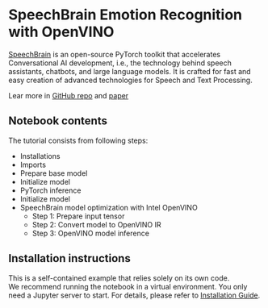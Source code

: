 # SpeechBrain Emotion Recognition with OpenVINO

[SpeechBrain](https://github.com/speechbrain/speechbrain) is an open-source PyTorch toolkit that accelerates Conversational AI development, i.e., the technology behind speech assistants, chatbots, and large language models. It is crafted for fast and easy creation of advanced technologies for Speech and Text Processing.

Lear more in [GitHub repo](https://github.com/speechbrain/speechbrain) and [paper](https://arxiv.org/pdf/2106.04624)

## Notebook contents
The tutorial consists from following steps:
- Installations
- Imports
- Prepare base model
- Initialize model
- PyTorch inference
- Initialize model
- SpeechBrain model optimization with Intel OpenVINO
    - Step 1: Prepare input tensor
    - Step 2: Convert model to OpenVINO IR
    - Step 3: OpenVINO model inference

## Installation instructions
This is a self-contained example that relies solely on its own code.</br>
We recommend running the notebook in a virtual environment. You only need a Jupyter server to start.
For details, please refer to [Installation Guide](../../README.md).
